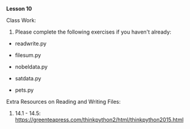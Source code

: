 **Lesson 10**

Class Work:

1. Please complete the following exercises if you haven't already:

- readwrite.py

- filesum.py

- nobeldata.py

- satdata.py

- pets.py

Extra Resources on Reading and Writing Files:

1. 14.1 - 14.5: https://greenteapress.com/thinkpython2/html/thinkpython2015.html
